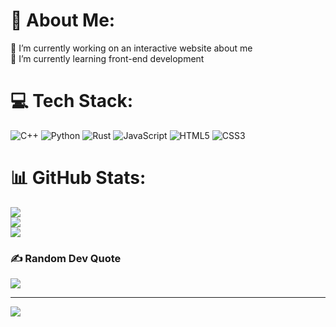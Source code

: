
# 💫 About Me:
🔭 I’m currently working on an interactive website about me<br>🌱 I’m currently learning front-end development


# 💻 Tech Stack:
![C++](https://img.shields.io/badge/c++-%2300599C.svg?style=for-the-badge&logo=c%2B%2B&logoColor=white) ![Python](https://img.shields.io/badge/python-3670A0?style=for-the-badge&logo=python&logoColor=ffdd54) ![Rust](https://img.shields.io/badge/rust-%23000000.svg?style=for-the-badge&logo=rust&logoColor=white) ![JavaScript](https://img.shields.io/badge/javascript-%23323330.svg?style=for-the-badge&logo=javascript&logoColor=%23F7DF1E) ![HTML5](https://img.shields.io/badge/html5-%23E34F26.svg?style=for-the-badge&logo=html5&logoColor=white) ![CSS3](https://img.shields.io/badge/css3-%231572B6.svg?style=for-the-badge&logo=css3&logoColor=white)
# 📊 GitHub Stats:
![](https://github-readme-stats.vercel.app/api?username=J0n4sG&theme=nightowl&hide_border=false&include_all_commits=false&count_private=false)<br/>
![](https://github-readme-streak-stats.herokuapp.com/?user=J0n4sG&theme=nightowl&hide_border=false)<br/>
![](https://github-readme-stats.vercel.app/api/top-langs/?username=Jonas1102&theme=nightowl&hide_border=false&include_all_commits=false&count_private=false&layout=compact)

### ✍️ Random Dev Quote
![](https://quotes-github-readme.vercel.app/api?type=horizontal&theme=radical)

---
[![](https://visitcount.itsvg.in/api?id=Jonas1102&icon=0&color=0)](https://visitcount.itsvg.in)
